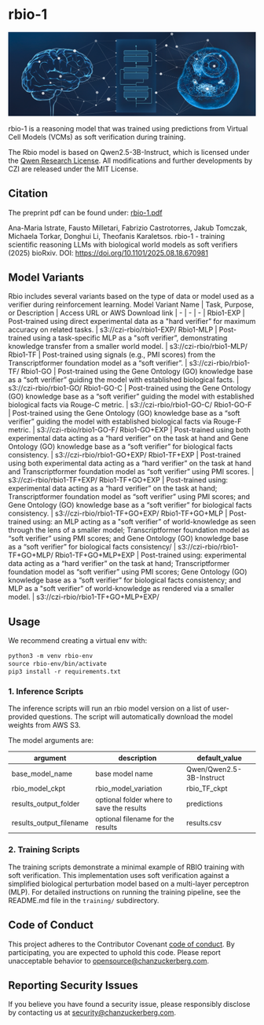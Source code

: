 # rbio-1
![rbio Model Architecture](rbio_Brain+Cell.png)

rbio-1 is a reasoning model that was trained using predictions from Virtual Cell Models (VCMs) as soft verification during training. 

The Rbio model is based on Qwen2.5-3B-Instruct, which is licensed under the [Qwen Research License](https://huggingface.co/Qwen/Qwen2.5-3B-Instruct/blob/main/LICENSE). All modifications and further developments by CZI are released under the MIT License.

## Citation
The preprint pdf can be found under: [rbio-1.pdf](https://github.com/czi-ai/rbio/blob/main/rbio-1.pdf)

Ana-Maria Istrate, Fausto Milletari, Fabrizio Castrotorres, Jakub Tomczak, Michaela Torkar, Donghui Li, Theofanis Karaletsos. rbio-1 - training scientific reasoning LLMs with biological world models as soft verifiers (2025) bioRxiv. DOI: https://doi.org/10.1101/2025.08.18.670981


## Model Variants
Rbio includes several variants based on the type of data or model used as a verifier during reinforcement learning.
Model Variant Name | Task, Purpose, or Description | Access URL or AWS Download link
| - | - | - |
Rbio1-EXP | Post-trained using direct experimental data as a "hard verifier” for maximum accuracy on related tasks. | s3://czi-rbio/rbio1-EXP/
Rbio1-MLP | Post-trained using a task-specific MLP as a "soft verifier”, demonstrating knowledge transfer from a smaller world model. | s3://czi-rbio/rbio1-MLP/
Rbio1-TF | Post-trained using signals (e.g., PMI scores) from the Transcriptformer foundation model as a “soft verifier”. | s3://czi-rbio/rbio1-TF/
Rbio1-GO | Post-trained using the Gene Ontology (GO) knowledge base as a “soft verifier” guiding the model with established biological facts. | s3://czi-rbio/rbio1-GO/
Rbio1-GO-C | Post-trained using the Gene Ontology (GO) knowledge base as a “soft verifier” guiding the model with established biological facts via Rouge-C metric. | s3://czi-rbio/rbio1-GO-C/
Rbio1-GO-F | Post-trained using the Gene Ontology (GO) knowledge base as a “soft verifier” guiding the model with established biological facts via Rouge-F metric. | s3://czi-rbio/rbio1-GO-F/
Rbio1-GO+EXP | Post-trained using both experimental data acting as a “hard verifier” on the task at hand and Gene Ontology (GO) knowledge base as a “soft verifier” for biological facts consistency. | s3://czi-rbio/rbio1-GO+EXP/
Rbio1-TF+EXP | Post-trained using both experimental data acting as a “hard verifier” on the task at hand and Transcriptformer foundation model as “soft verifier” using PMI scores. | s3://czi-rbio/rbio1-TF+EXP/
Rbio1-TF+GO+EXP | Post-trained using: experimental data acting as a “hard verifier” on the task at hand; Transcriptformer foundation model as “soft verifier” using PMI scores; and Gene Ontology (GO) knowledge base as a “soft verifier” for biological facts consistency. | s3://czi-rbio/rbio1-TF+GO+EXP/
Rbio1-TF+GO+MLP | Post-trained using: an MLP acting as a "soft verifier” of world-knowledge as seen through the lens of a smaller model; Transcriptformer foundation model as “soft verifier” using PMI scores; and Gene Ontology (GO) knowledge base as a “soft verifier” for biological facts consistency/ | s3://czi-rbio/rbio1-TF+GO+MLP/
Rbio1-TF+GO+MLP+EXP | Post-trained using: experimental data acting as a “hard verifier” on the task at hand; Transcriptformer foundation model as “soft verifier” using PMI scores; Gene Ontology (GO) knowledge base as a “soft verifier” for biological facts consistency; and MLP as a "soft verifier” of world-knowledge as rendered via a smaller model. | s3://czi-rbio/rbio1-TF+GO+MLP+EXP/

## Usage

We recommend creating a virtual env with:

```
python3 -m venv rbio-env
source rbio-env/bin/activate
pip3 install -r requirements.txt
```

### 1. Inference Scripts
The inference scripts will run an rbio model version on a list of user-provided questions. The script will automatically download the model weights from AWS S3. 

The model arguments are:

| argument | description | default_value |
| - | - | - |
| base_model_name | base model name | Qwen/Qwen2.5-3B-Instruct |
| rbio_model_ckpt | rbio_model_variation | rbio_TF_ckpt 
| results_output_folder | optional folder where to save the results | predictions |
| results_output_filename | optional filename for the results |results.csv |


### 2. Training Scripts
The training scripts demonstrate a minimal example of RBIO training with soft verification. This implementation uses soft verification against a simplified biological perturbation model based on a multi-layer perceptron (MLP).
For detailed instructions on running the training pipeline, see the README.md file in the `training/` subdirectory.

## Code of Conduct

This project adheres to the Contributor Covenant [code of conduct](https://github.com/chanzuckerberg/.github/blob/master/CODE_OF_CONDUCT.md). By participating, you are expected to uphold this code. Please report unacceptable behavior to [opensource@chanzuckerberg.com](mailto:opensource@chanzuckerberg.com).

## Reporting Security Issues

If you believe you have found a security issue, please responsibly disclose by contacting us at [security@chanzuckerberg.com](mailto:security@chanzuckerberg.com).
